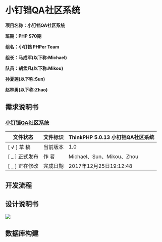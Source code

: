 # 小钉铛QA社区系统 #
**项目名称：小钉铛QA社区系统**

**班期：PHP S70期**

**组名：小钉铛 PHPer Team**

**组长：马成军(以下称:Michael)**

**队员：胡孟凡(以下称:Mikou)**  

**孙夏莲(以下称:Sun)**  

**赵林勇(以下称:Zhao)**  

## 需求说明书 ##

### <a href="http://www.ynolo.top" target="_blank">小钉铛QA社区系统</a> ###


文件状态 | 文件标识 | ThinkPHP 5.0.13 小钉铛QA社区系统
----|------|----
[ √ ] 草 稿 | 当前版本  | 1.0
[ _ ] 正式发布 | 作 者  | Michael、Sun、Mikou、Zhou
[ _ ] 正在修改 | 完成日期  | 2017年12月25日19:12:48


## 开发流程 ##


## 设计说明书 ##
![](https://i.imgur.com/UYZTLRm.png)


## 数据库构建 ##